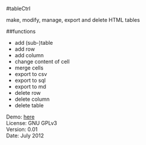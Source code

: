 #tableCtrl

make, modify, manage, export and delete HTML tables

##functions

* add (sub-)table
* add row
* add column
* change content of cell
* merge cells
* export to csv
* export to sql
* export to md
* delete row
* delete column
* delete table

Demo: [here](http://simon.waldherr.eu/projects/tablectrl/)  
License: GNU GPLv3  
Version: 0.01  
Date: July 2012
